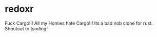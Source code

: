 # redoxr
Fuck Cargo!!! All my Homies hate Cargo!!! Its a bad nob clone for rust. Shoutout to tsoding!
